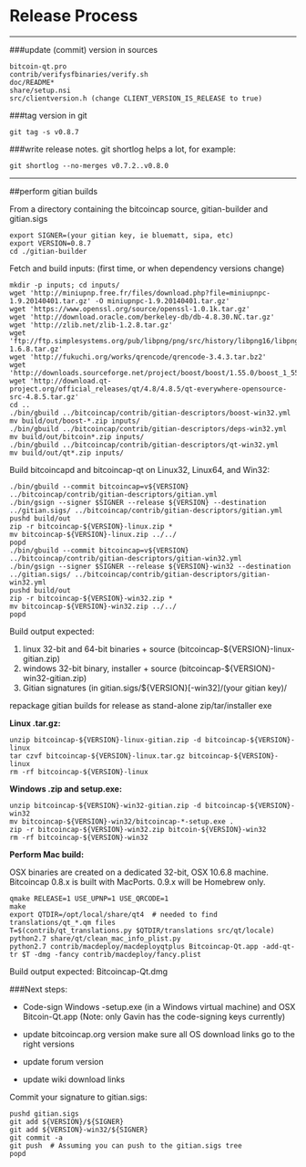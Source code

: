 Release Process
====================

* * *

###update (commit) version in sources


	bitcoin-qt.pro
	contrib/verifysfbinaries/verify.sh
	doc/README*
	share/setup.nsi
	src/clientversion.h (change CLIENT_VERSION_IS_RELEASE to true)

###tag version in git

	git tag -s v0.8.7

###write release notes. git shortlog helps a lot, for example:

	git shortlog --no-merges v0.7.2..v0.8.0

* * *

##perform gitian builds

 From a directory containing the bitcoincap source, gitian-builder and gitian.sigs
  
	export SIGNER=(your gitian key, ie bluematt, sipa, etc)
	export VERSION=0.8.7
	cd ./gitian-builder

 Fetch and build inputs: (first time, or when dependency versions change)

	mkdir -p inputs; cd inputs/
	wget 'http://miniupnp.free.fr/files/download.php?file=miniupnpc-1.9.20140401.tar.gz' -O miniupnpc-1.9.20140401.tar.gz'
	wget 'https://www.openssl.org/source/openssl-1.0.1k.tar.gz'
	wget 'http://download.oracle.com/berkeley-db/db-4.8.30.NC.tar.gz'
	wget 'http://zlib.net/zlib-1.2.8.tar.gz'
	wget 'ftp://ftp.simplesystems.org/pub/libpng/png/src/history/libpng16/libpng-1.6.8.tar.gz'
	wget 'http://fukuchi.org/works/qrencode/qrencode-3.4.3.tar.bz2'
	wget 'http://downloads.sourceforge.net/project/boost/boost/1.55.0/boost_1_55_0.tar.bz2'
	wget 'http://download.qt-project.org/official_releases/qt/4.8/4.8.5/qt-everywhere-opensource-src-4.8.5.tar.gz'
	cd ..
	./bin/gbuild ../bitcoincap/contrib/gitian-descriptors/boost-win32.yml
	mv build/out/boost-*.zip inputs/
	./bin/gbuild ../bitcoincap/contrib/gitian-descriptors/deps-win32.yml
	mv build/out/bitcoin*.zip inputs/
	./bin/gbuild ../bitcoincap/contrib/gitian-descriptors/qt-win32.yml
	mv build/out/qt*.zip inputs/

 Build bitcoincapd and bitcoincap-qt on Linux32, Linux64, and Win32:
  
	./bin/gbuild --commit bitcoincap=v${VERSION} ../bitcoincap/contrib/gitian-descriptors/gitian.yml
	./bin/gsign --signer $SIGNER --release ${VERSION} --destination ../gitian.sigs/ ../bitcoincap/contrib/gitian-descriptors/gitian.yml
	pushd build/out
	zip -r bitcoincap-${VERSION}-linux.zip *
	mv bitcoincap-${VERSION}-linux.zip ../../
	popd
	./bin/gbuild --commit bitcoincap=v${VERSION} ../bitcoincap/contrib/gitian-descriptors/gitian-win32.yml
	./bin/gsign --signer $SIGNER --release ${VERSION}-win32 --destination ../gitian.sigs/ ../bitcoincap/contrib/gitian-descriptors/gitian-win32.yml
	pushd build/out
	zip -r bitcoincap-${VERSION}-win32.zip *
	mv bitcoincap-${VERSION}-win32.zip ../../
	popd

  Build output expected:

  1. linux 32-bit and 64-bit binaries + source (bitcoincap-${VERSION}-linux-gitian.zip)
  2. windows 32-bit binary, installer + source (bitcoincap-${VERSION}-win32-gitian.zip)
  3. Gitian signatures (in gitian.sigs/${VERSION}[-win32]/(your gitian key)/

repackage gitian builds for release as stand-alone zip/tar/installer exe

**Linux .tar.gz:**

	unzip bitcoincap-${VERSION}-linux-gitian.zip -d bitcoincap-${VERSION}-linux
	tar czvf bitcoincap-${VERSION}-linux.tar.gz bitcoincap-${VERSION}-linux
	rm -rf bitcoincap-${VERSION}-linux

**Windows .zip and setup.exe:**

	unzip bitcoincap-${VERSION}-win32-gitian.zip -d bitcoincap-${VERSION}-win32
	mv bitcoincap-${VERSION}-win32/bitcoincap-*-setup.exe .
	zip -r bitcoincap-${VERSION}-win32.zip bitcoin-${VERSION}-win32
	rm -rf bitcoincap-${VERSION}-win32

**Perform Mac build:**

  OSX binaries are created on a dedicated 32-bit, OSX 10.6.8 machine.
  Bitcoincap 0.8.x is built with MacPorts.  0.9.x will be Homebrew only.

	qmake RELEASE=1 USE_UPNP=1 USE_QRCODE=1
	make
	export QTDIR=/opt/local/share/qt4  # needed to find translations/qt_*.qm files
	T=$(contrib/qt_translations.py $QTDIR/translations src/qt/locale)
	python2.7 share/qt/clean_mac_info_plist.py
	python2.7 contrib/macdeploy/macdeployqtplus Bitcoincap-Qt.app -add-qt-tr $T -dmg -fancy contrib/macdeploy/fancy.plist

 Build output expected: Bitcoincap-Qt.dmg

###Next steps:

* Code-sign Windows -setup.exe (in a Windows virtual machine) and
  OSX Bitcoin-Qt.app (Note: only Gavin has the code-signing keys currently)

* update bitcoincap.org version
  make sure all OS download links go to the right versions

* update forum version

* update wiki download links

Commit your signature to gitian.sigs:

	pushd gitian.sigs
	git add ${VERSION}/${SIGNER}
	git add ${VERSION}-win32/${SIGNER}
	git commit -a
	git push  # Assuming you can push to the gitian.sigs tree
	popd

